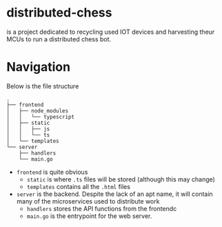 # distributed-chess

<project-name> is a project dedicated to recycling used IOT devices and harvesting theur MCUs to run a distributed chess bot.


# Navigation
Below is the file structure
```
.
├── frontend
│   ├── node_modules
│   │   └── typescript
│   ├── static
│   │   ├── js
│   │   └── ts
│   └── templates
└── server
    ├── handlers
    └── main.go
```

- `frontend` is quite obvious
    - `static` is where `.ts` files will be stored (although this may change)
    - `templates` contains all the `.html` files
- `server` is the backend. Despite the lack of an apt name, it will contain many of the microservices used to distribute work
    - `handlers` stores the API functions from the frontendc
    - `main.go` is the entrypoint for the web server. 